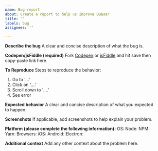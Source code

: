```yaml
---
name: Bug report
about: Create a report to help us improve Quasar
title: ''
labels: bug
assignees: ''

---
```


**Describe the bug**
A clear and concise description of what the bug is.

**Codepen/jsFiddle (required)**
Fork [Codepen](https://codepen.io/rstoenescu/pen/VgQbdx) or [jsFiddle](https://jsfiddle.net/rstoenescu/rmaodk0f) and hit save then copy-paste link here.

**To Reproduce**
Steps to reproduce the behavior:
1. Go to '...'
2. Click on '....'
3. Scroll down to '....'
4. See error

**Expected behavior**
A clear and concise description of what you expected to happen.

**Screenshots**
If applicable, add screenshots to help explain your problem.

**Platform (please complete the following information):**
OS:
Node:
NPM:
Yarn:
Browsers:
iOS:
Android:
Electron:

**Additional context**
Add any other context about the problem here.
